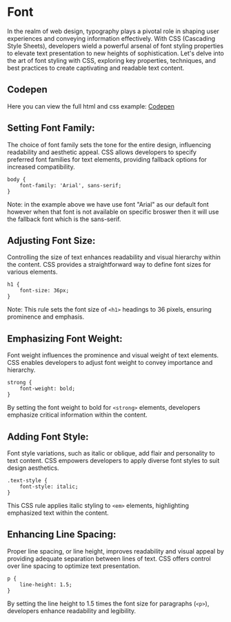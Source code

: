 # Font
In the realm of web design, typography plays a pivotal role in shaping user experiences and conveying information effectively. With CSS (Cascading Style Sheets), developers wield a powerful arsenal of font styling properties to elevate text presentation to new heights of sophistication. Let's delve into the art of font styling with CSS, exploring key properties, techniques, and best practices to create captivating and readable text content.

## Codepen
Here you can view the full html and css example: [Codepen](https://codepen.io/Fernando-Lagahit/pen/ZEZLqeN?editors=1100)


## Setting Font Family:
The choice of font family sets the tone for the entire design, influencing readability and aesthetic appeal. CSS allows developers to specify preferred font families for text elements, providing fallback options for increased compatibility.
```
body {
    font-family: 'Arial', sans-serif;
}
```
Note: in the example above we have use font "Arial" as our default font however when that font is not available on specific broswer then it will use the fallback font which is the sans-serif.
## Adjusting Font Size:
Controlling the size of text enhances readability and visual hierarchy within the content. CSS provides a straightforward way to define font sizes for various elements.
```
h1 {
    font-size: 36px;
}
```
Note: This rule sets the font size of `<h1>` headings to 36 pixels, ensuring prominence and emphasis.

## Emphasizing Font Weight:
Font weight influences the prominence and visual weight of text elements. CSS enables developers to adjust font weight to convey importance and hierarchy.
```
strong {
    font-weight: bold;
}
```
By setting the font weight to bold for `<strong>` elements, developers emphasize critical information within the content.

##  Adding Font Style:
Font style variations, such as italic or oblique, add flair and personality to text content. CSS empowers developers to apply diverse font styles to suit design aesthetics.
```
.text-style {
    font-style: italic;
}
```
This CSS rule applies italic styling to `<em>` elements, highlighting emphasized text within the content.

## Enhancing Line Spacing:
Proper line spacing, or line height, improves readability and visual appeal by providing adequate separation between lines of text. CSS offers control over line spacing to optimize text presentation.
```
p {
    line-height: 1.5;
}
```
By setting the line height to 1.5 times the font size for paragraphs (`<p>`), developers enhance readability and legibility.
